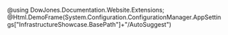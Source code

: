 ﻿@using DowJones.Documentation.Website.Extensions;
@Html.DemoFrame(System.Configuration.ConfigurationManager.AppSettings["InfrastructureShowcase.BasePath"]+"/AutoSuggest")
